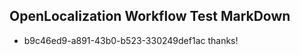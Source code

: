 ## OpenLocalization Workflow Test MarkDown
* b9c46ed9-a891-43b0-b523-330249def1ac thanks!

<!--HONumber=Jul16_HO4-->


